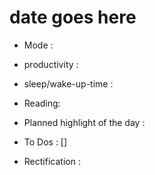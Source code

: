 # date goes  here
- Mode :
- productivity :
- sleep/wake-up-time : 
- Reading:
  
- Planned highlight of the day :

- To Dos :
	[]
	 

- Rectification :